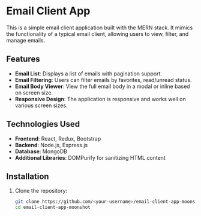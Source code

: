 # Email Client App

This is a simple email client application built with the MERN stack. It mimics the functionality of a typical email client, allowing users to view, filter, and manage emails.

## Features

- **Email List**: Displays a list of emails with pagination support.
- **Email Filtering**: Users can filter emails by favorites, read/unread status.
- **Email Body Viewer**: View the full email body in a modal or inline based on screen size.
- **Responsive Design**: The application is responsive and works well on various screen sizes.

## Technologies Used

- **Frontend**: React, Redux, Bootstrap
- **Backend**: Node.js, Express.js
- **Database**: MongoDB
- **Additional Libraries**: DOMPurify for sanitizing HTML content

## Installation

1. Clone the repository:

   ```bash
   git clone https://github.com/<your-username>/email-client-app-moonshot.git
   cd email-client-app-moonshot
   ```
